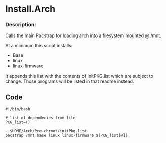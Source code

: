 # Install.Arch 
### Description:  

Calls the main Pacstrap for loading arch into a filesystem mounted @ /mnt. 

At a minimum this script installs:
  + Base
  + linux
  + linux-firmware

It appends this list with the contents of initPKG.list which are subject
to change. Those programs will be listed in that readme instead.

## __Code__
```
#!/bin/bash

# list of dependecies from file
PKG_list=()

. $HOME/Arch/Pre-chroot/initPkg.list
pacstrap /mnt base linux linux-firmware ${PKG_list[@]}
```
